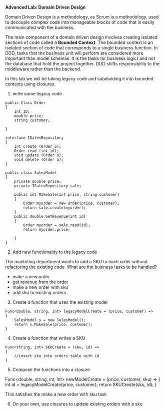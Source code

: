 **Advanced Lab:  Domain Driven Design**

Domain Driven Design is a methodology, as Scrum is a methodology, used to decouple complex code into manageable blocks of code that is easily communicated with the business.


The main component of a domain driven design involves creating isolated sections of code called a **Bounded Context**.  The bounded context is an isolated section of code that corresponds to a single business function.  In DDD, tasks that the business unit will perform are considered more important than model schemas.  It is the tasks (or business logic) and not the database that hold the project together.  DDD shifts responsibility to the middleware rather than the backend.


In this lab we will be taking legacy code and subdividing it into bounded contexts using closures.

1.  write some legacy code

```
public Class Order
{
    int ID;
    double price;
    string customer;

}

interface ISalesRepository 
{
    int create (Order o);
    Order read (int id);
    void update (Order o);
    void delete (Order o);
}

public class SalesModel
{
    private double price;
    private ISalesRepository sale;
    
    public int MakeSale(int price, string customer)
    {
        Order myorder = new Order(price, customer);
        return sale.create(myorder);
    }
    public double GetRevenue(int id)
    {
        Order myorder = sale.read(id);
        return myorder.price;

    }
}

```
2.  Add new functionality to the legacy code

The marketing department wants to add a SKU to each order without refactoring the existing code.  What are the business tasks to be handled?

* make a new order
*  get revenue from the order
*  make a new order with sku
* add sku to existing orders

3.  Create a function that uses the existing model

```
Func<double, string, int> legacyModelCreate = (price, customer) =>
{
    SalesModel s = new SalesModel();
    return s.MakeSale(price, customer);
}

```
4.  Create a function that writes a SKU

```
Func<string, int> SKUCreate = (sku, id) =>
{
    //insert sku into orders table with id
}

```

5.  Compose the functions into a closure

Func<double, string, int, int> newModelCreate = (price, customer, sku) =>
{
    int id = legacyModelCreate(price, customer);
    return SKUCreate(sku, id);
}

This satisfies the make a new order with sku task

6.  On your own, use closures to update existing orders with a sku

